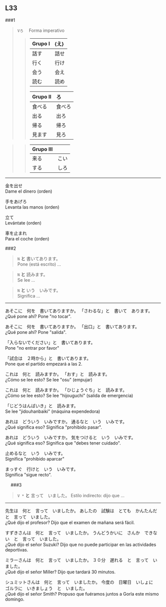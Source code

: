 L33
---


###1

> ``` Vろ ```　 
> Forma imperativo
> >
> > |Grupo I 	| {え}     	|
> > |:----------|:----------|
> > | 話す  		| 話せ  		|
> > | 行く  		| 行け  		|
> > | 会う  		| 会え  		|
> > | 読む  		| 読め  		|
> > 
> > |Grupo II 	| ろ			|
> > |:----------|:----------|
> > | 食べる  	| 食べろ		|
> > | 出る  		| 出ろ  		|
> > | 帰る  		| 帰ろ  		|
> > | 見ます  	| 見ろ  		|

> > |Grupo III	|			|
> > |:----------|:----------|
> > | 来る       | こい      | 
> > | する    　 | しろ      | 

***

金を出せ  
Dame el dinero (orden)

手をあげろ  
Levanta las manos (orden)

立て  
Levántate (orden)

車を止まれ  
Para el coche (orden)


###2

> ```N``` **と** 書いてあります。  
> Pone (está escrito) ...

> ```N``` **と** 読みます。  
> Se lee ...

> ```N``` **と** いう　いみです。  
> Significa ...

***

あそこに　何を　書いてありますか。
「さわるな」と　書いて　あります。  
¿Qué pone ahí? Pone "no tocar".

あそこに　何を　書いてありますか。
「出口」と　書いてあります。  
¿Qué pone ahí? Pone "salida".

「入らないでください」と　書いてあります。  
Pone "no entrar por favor"

「試合は　２時から」と　書いてあります。  
Pone que el partido empezará a las 2.

これは　何と　読みますか。
「おす」と　読みます。  
¿Cómo se lee esto? Se lee "osu" (empujar)

これは　何と　読みますか。
「ひじょうぐち」と　読みます。  
¿Cómo se lee esto? Se lee "hijouguchi" (salida de emergencia)

「じどうはんばいき」と　読みます。  
Se lee "jidouhanbaiki" (máquina expendedora)

あれは　どういう　いみですか。
通るなと　いう　いみです。  
¿Qué significa eso?
Significa "prohibido pasar".

あれは　どういう　いみですか。
気をつけると　いう　いみです。  
¿Qué significa eso?
Significa que "debes tener cuidado".

止めるなと　いう　いみです。  
Significa "prohibido aparcar"

まっすぐ　行けと　いう　いみです。  
Significa "sigue recto".

　
###3

> ``` V * ``` **と** 言って　いました。
> Estilo indirecto: dijo que ...

***

先生は　何と　言って　いましたか。
あしたの　試験は　とても　かんたんだ　と　言って　いました。  
¿Qué dijo el profesor?
Dijo que el examen de mañana será fácil.

すずきさんは　何と　言って　いましたか。
うんどうかいに　さんか　できない　と　言って　いました。  
¿Qué dijo el señor Suzuki?
Dijo que no puede participar en las actividades deportivas.

ミラーさんは　何と　言って　いましたか。
３０分　遅れる　と　言って　いました。  
¿Qué dijo el señor Miller?
Dijo que tardará 30 minutos.

シュミットさんは　何と　言って　いましたか。
今度の　日曜日　いしょに　ゴルラに　いきましょう　と　いました。  
¿Qué dijo el señor Smith?
Propuso que fuéramos juntos a Gorla este mismo domingo.



